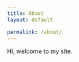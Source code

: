 ```yaml
---
title: About
layout: default

permalink: /about/
---
```

<div class="content-left" markdown="1">
Hi, welcome to my site.
</div>
<div class="img-right" markdown="1">
</div>
<div class="clearfix"></div>
